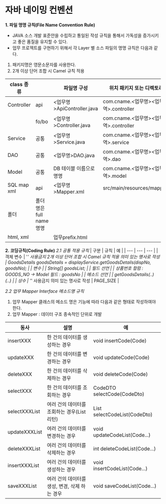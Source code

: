 # 자바 네이밍 컨벤션

**1. 파일 명명 규칙(File Name Convention Rule)**
- JAVA 소스 개발 표준안을 수립하고 통일된 작성 규칙을 통해서 가독성을 증가시키고 좋은 품질을 유지할 수 있다.
- 업무 프로젝트를 구현하기 위해서 각 Layer 별 소스 파일의 명명 규칙은 다음과 같다.
1. 패키지명은 영문소문자를 사용한다.
2. 2개 이상 단어 조합 시 Camel  규칙 적용


| class 종류 || 파일명 구성  | 위치 패키지 또는 디렉토리  | 예 |
|---|---|---|---|---|
| Controller | api  | <업무명>ApiController.java  |  com.cname.<업무명><업무영역>.controller | DisplayApiController.java |
|| fo/bo | <업무명>Controller.java  |  com.cname.<업무명><업무영역>.controller | DisplayController.java |
| Service | 공통 | <업무명>Service.java | com.cname.<업무명><업무영역>.service | DisplayService.java |
| DAO | 공통 | <업무명>DAO.java | com.cname.<업무명><업무영역>.dao | DisplayDAO.java |
| Model | 공통 | DB 테이블 이름으로 명명 | com.cname.<업무명><업무영역>.model | GoodsBase.java |
| SQL map xml | api | <업무명>Mapper.xml | src/main/resources/mapper/ | DisplayMapper.xml |
| 폴더 | 폴더명은 full name 명명 |  |  | ex) admin(O) , ad(X) |
| html, xml |  | 업무prefix.html |  | ex) stSearch.html |

**2. 코딩규칙(Coding Rule)**
*2.1 공통 적용 규칙*
| 구분 | 규칙 | 예 |
| --- | --- | --- |
| 객체 변수 | '_' 사용금지  2개 이상 단어 조합 시 Camel 규칙 적용  의미 있는 명사로 작성 | GoodsDetails goodsDetails = displayService.getGoodsDetails(dispNo, goodsNo); |
| 변수 |  | String[] goodsList; |
| 필드 선언 |  | 상품번호 컬럼 : GOODS_NO → Model 필드 : goodsNo |
| 메소드 선언 |  | getGoodsDetails(..) {..} |
| 상수 | '_' 사용금지  의미 있는 명사로 작성 | PAGE_SIZE |

*2.2 업무 Mapper Interface 메소드명 규칙*
1. 업무 Mapper 클래스의 메소드 명은 기능에 따라 다음과 같은 형태로 작성하여야 한다.
2. 업무 Mapper : 데이터 구조 종속적인 단위로 개발

| 동사 | 설명 | 예 |
| --- | --- | --- |
| insertXXX | 한 건의 데이터를 생성하는 경우 | void insertCode(Code) |
| updateXXX | 한 건의 데이터를 변경하는 경우 | void updateCode(Code) |
| deleteXXX | 한 건의 데이터를 삭제하는 경우 | void deleteCode(Code) |
| selectXXX | 한 건의 데이터를 조회하는 경우 | CodeDTO selectCode(CodeDto) |
| selectXXXList | 여러 건의 데이터를 조회하는 경우(List<DTO>리턴) | List selectCodeList(CodeDto) |
| updateXXXList | 여러 건의 데이터를 변경하는 경우 | void updateCodeList(Code...) |
| deleteXXXList | 여러 건의 데이터를 삭제하는 경우 | int deleteCodeList(Code...) |
| insertXXXList | 여러 건의 데이터를 생성하는 경우 | void insertCodeList(Code...) |
| saveXXXList | 여러 건의 데이터를 생성, 변경, 삭제 하는 경우 | void saveCodeList(Code...) |
